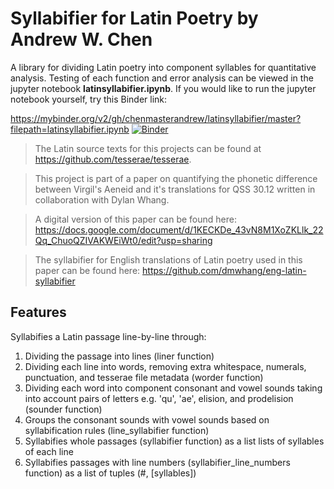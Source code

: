 # Syllabifier for Latin Poetry by Andrew W. Chen
A library for dividing Latin poetry into component syllables for quantitative analysis. Testing of each function and error analysis can be viewed in the jupyter notebook **latinsyllabifier.ipynb**. If you would like to run the jupyter notebook yourself, try this Binder link:

https://mybinder.org/v2/gh/chenmasterandrew/latinsyllabifier/master?filepath=latinsyllabifier.ipynb [![Binder](https://mybinder.org/badge_logo.svg)](https://mybinder.org/v2/gh/chenmasterandrew/latinsyllabifier/master?filepath=latinsyllabifier.ipynb)


>The Latin source texts for this projects can be found at https://github.com/tesserae/tesserae.



>This project is part of a paper on quantifying the phonetic difference between Virgil's Aeneid and it's translations for QSS 30.12 written in collaboration with Dylan Whang.

>A digital version of this paper can be found here: https://docs.google.com/document/d/1KECKDe_43vN8M1XoZKLlk_22Qq_ChuoQZIVAKWEiWt0/edit?usp=sharing

>The syllabifier for English translations of Latin poetry used in this paper can be found here: https://github.com/dmwhang/eng-latin-syllabifier

## Features
Syllabifies a Latin passage line-by-line through:
1. Dividing the passage into lines (liner function)
2. Dividing each line into words, removing extra whitespace, numerals, punctuation, and tesserae file metadata (worder function)
3. Dividing each word into component consonant and vowel sounds taking into account pairs of letters e.g. 'qu', 'ae', elision, and prodelision (sounder function)
4. Groups the consonant sounds with vowel sounds based on syllabification rules (line_syllabifier function)
5. Syllabifies whole passages (syllabifier function) as a list lists of syllables of each line
6. Syllabifies passages with line numbers (syllabifier_line_numbers function) as a list of tuples (#, [syllables])
